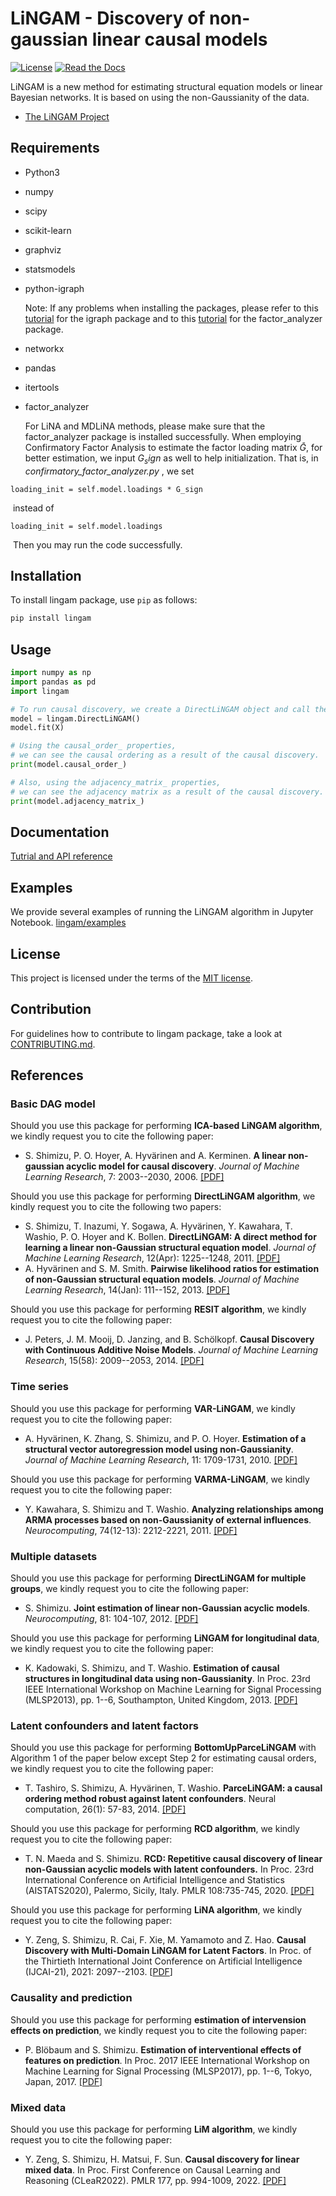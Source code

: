 # LiNGAM - Discovery of non-gaussian linear causal models

[![License](https://img.shields.io/badge/license-MIT-blue.svg)](https://github.com/cdt15/lingam/blob/master/LICENSE)
[![Read the Docs](https://readthedocs.org/projects/lingam/badge/?version=latest)](https://lingam.readthedocs.io/)

LiNGAM is a new method for estimating structural equation models or linear Bayesian networks. It is based on using the non-Gaussianity of the data.

* [The LiNGAM Project](https://sites.google.com/view/sshimizu06/lingam)

## Requirements

* Python3

* numpy

* scipy

* scikit-learn

* graphviz

* statsmodels

* python-igraph

  Note: If any problems when installing the packages, please refer to this [tutorial](https://igraph.org/python/doc/tutorial/install.html#installing-igraph-from-the-python-package-index) for the igraph package and to this [tutorial](https://factor-analyzer.readthedocs.io/en/latest/index.html) for the factor_analyzer package.

- networkx

- pandas

- itertools

- factor_analyzer

  For LiNA and MDLiNA methods, please make sure that the factor_analyzer package is installed successfully. When employing Confirmatory Factor Analysis to estimate the factor loading matrix $\bar{G}$, for better estimation, we input $G_sign$ as well to help initialization. That is, in *confirmatory_factor_analyzer.py* ,  we set

```
loading_init = self.model.loadings * G_sign
```

​		instead of 

```
loading_init = self.model.loadings
```

​		Then you may run the code successfully. 

## Installation

To install lingam package, use `pip` as follows:

```sh
pip install lingam
```

## Usage

```python
import numpy as np
import pandas as pd
import lingam

# To run causal discovery, we create a DirectLiNGAM object and call the fit method.
model = lingam.DirectLiNGAM()
model.fit(X)

# Using the causal_order_ properties, 
# we can see the causal ordering as a result of the causal discovery.
print(model.causal_order_)

# Also, using the adjacency_matrix_ properties, 
# we can see the adjacency matrix as a result of the causal discovery.
print(model.adjacency_matrix_)
```

## Documentation

[Tutrial and API reference](https://lingam.readthedocs.io/)

## Examples

We provide several examples of running the LiNGAM algorithm in Jupyter Notebook.
 [lingam/examples](./examples)

## License

This project is licensed under the terms of the [MIT license](./LICENSE).

## Contribution

For guidelines how to contribute to lingam package, take a look at [CONTRIBUTING.md](./CONTRIBUTING.md).

## References

### Basic DAG model

Should you use this package for performing **ICA-based LiNGAM algorithm**, we kindly request you to cite the following paper:

* S. Shimizu, P. O. Hoyer, A. Hyvärinen and A. Kerminen. **A linear non-gaussian acyclic model for causal discovery**. *Journal of Machine Learning Research*, 7: 2003--2030, 2006. [[PDF]](http://www.jmlr.org/papers/volume7/shimizu06a/shimizu06a.pdf)

Should you use this package for performing **DirectLiNGAM algorithm**, we kindly request you to cite the following two papers:

* S. Shimizu, T. Inazumi, Y. Sogawa, A. Hyvärinen, Y. Kawahara, T. Washio, P. O. Hoyer and K. Bollen. **DirectLiNGAM: A direct method for learning a linear non-Gaussian structural equation model**. *Journal of Machine Learning Research*, 12(Apr): 1225--1248, 2011. [[PDF]](http://www.jmlr.org/papers/volume12/shimizu11a/shimizu11a.pdf)
* A. Hyvärinen and S. M. Smith. **Pairwise likelihood ratios for estimation of non-Gaussian structural equation models**. *Journal of Machine Learning Research*, 14(Jan): 111--152, 2013. [[PDF]](http://www.jmlr.org/papers/volume14/hyvarinen13a/hyvarinen13a.pdf)

Should you use this package for performing **RESIT algorithm**, we kindly request you to cite the following paper:

* J. Peters, J. M. Mooij, D. Janzing, and B. Schölkopf. **Causal Discovery with Continuous Additive Noise Models**. *Journal of Machine Learning Research*, 15(58): 2009--2053, 2014. [[PDF]](http://www.jmlr.org/papers/volume15/peters14a/peters14a.pdf)

### Time series

Should you use this package for performing **VAR-LiNGAM**, we kindly request you to cite the following paper:

* A. Hyvärinen, K. Zhang, S. Shimizu, and P. O. Hoyer. **Estimation of a structural vector autoregression model using non-Gaussianity**. *Journal of Machine Learning Research*, 11: 1709-1731, 2010. [[PDF]](http://www.jmlr.org/papers/volume11/hyvarinen10a/hyvarinen10a.pdf)

Should you use this package for performing **VARMA-LiNGAM**, we kindly request you to cite the following paper:

* Y. Kawahara, S. Shimizu and T. Washio. **Analyzing relationships among ARMA processes based on non-Gaussianity of external influences**. *Neurocomputing*, 74(12-13): 2212-2221, 2011. [[PDF]](http://dx.doi.org/10.1016/j.neucom.2011.02.008)


### Multiple datasets

Should you use this package for performing **DirectLiNGAM for multiple groups**, we kindly request you to cite the following paper:

* S. Shimizu. **Joint estimation of linear non-Gaussian acyclic models**. *Neurocomputing*, 81: 104-107, 2012. [[PDF]](http://dx.doi.org/10.1016/j.neucom.2011.11.005)

Should you use this package for performing **LiNGAM for longitudinal data**, we kindly request you to cite the following paper:

* K. Kadowaki, S. Shimizu, and T. Washio. **Estimation of causal structures in longitudinal data using non-Gaussianity**. In Proc. 23rd IEEE International Workshop on Machine Learning for Signal Processing (MLSP2013), pp. 1--6, Southampton, United Kingdom, 2013. [[PDF]](https://doi.org/10.1109/MLSP.2013.6661912)


### Latent confounders and latent factors

Should you use this package for performing **BottomUpParceLiNGAM** with Algorithm 1 of the paper below except Step 2 for estimating causal orders, we kindly request you to cite the following paper:

* T. Tashiro, S. Shimizu, A. Hyvärinen, T. Washio. **ParceLiNGAM: a causal ordering method robust against latent confounders**. Neural computation, 26(1): 57-83, 2014. [[PDF]](https://ieeexplore.ieee.org/abstract/document/6797648)

Should you use this package for performing **RCD algorithm**, we kindly request you to cite the following paper:

* T. N. Maeda and S. Shimizu. **RCD: Repetitive causal discovery of linear non-Gaussian acyclic models with latent confounders.** In Proc. 23rd International Conference on Artificial Intelligence and Statistics (AISTATS2020), Palermo, Sicily, Italy. PMLR  108:735-745, 2020. [[PDF]](http://proceedings.mlr.press/v108/maeda20a.html)

Should you use this package for performing **LiNA algorithm**, we kindly request you to cite the following paper:

* Y. Zeng, S. Shimizu, R. Cai, F. Xie, M. Yamamoto and Z. Hao. **Causal Discovery with Multi-Domain LiNGAM for Latent Factors**. In Proc. of the Thirtieth International Joint Conference on Artificial Intelligence (IJCAI-21), 2021: 2097--2103. [[PDF](https://www.ijcai.org/proceedings/2021/289)]

### Causality and prediction

Should you use this package for performing **estimation of intervension effects on prediction**, we kindly request you to cite the following paper:

* P. Blöbaum and S. Shimizu. **Estimation of interventional effects of features on prediction**. In Proc. 2017 IEEE International Workshop on Machine Learning for Signal Processing (MLSP2017), pp. 1--6, Tokyo, Japan, 2017. [[PDF]](https://doi.org/10.1109/MLSP.2017.8168175)

### Mixed data

Should you use this package for performing **LiM algorithm**, we kindly request you to cite the following paper:

* Y. Zeng, S. Shimizu, H. Matsui, F. Sun. **Causal discovery for linear mixed data**. In Proc. First Conference on Causal Learning and Reasoning (CLeaR2022). PMLR 177, pp. 994-1009, 2022. [[PDF]](https://proceedings.mlr.press/v177/zeng22a.html)

  